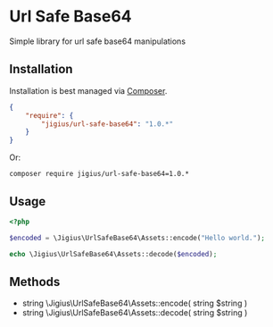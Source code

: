 Url Safe Base64
===============

Simple library for url safe base64 manipulations

Installation
------------

Installation is best managed via [Composer](https://getcomposer.org/).

```json
{
    "require": {
        "jigius/url-safe-base64": "1.0.*"
    }
}
```

Or:

```
composer require jigius/url-safe-base64=1.0.*
```

Usage
-----

```php
<?php

$encoded = \Jigius\UrlSafeBase64\Assets::encode("Hello world.");

echo \Jigius\UrlSafeBase64\Assets::decode($encoded);
```

Methods
-------

- string \Jigius\UrlSafeBase64\Assets::encode( string $string )
- string \Jigius\UrlSafeBase64\Assets::decode( string $string )
